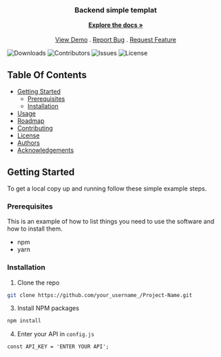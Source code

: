 <br/>
<p align="center">
  <h3 align="center">Backend simple templat</h3>

  <p align="center">
    <a href="https://github.com/aliaa115/backend_api"><strong>Explore the docs »</strong></a>
    <br/>
    <br/>
    <a href="https://github.com/aliaa115/backend_api">View Demo</a>
    .
    <a href="https://github.com/aliaa115/backend_api/issues">Report Bug</a>
    .
    <a href="https://github.com/aliaa115/backend_api/issues">Request Feature</a>
  </p>
</p>

![Downloads](https://img.shields.io/github/downloads/aliaa115/backend_api/total) ![Contributors](https://img.shields.io/github/contributors/aliaa115/backend_api?color=dark-green) ![Issues](https://img.shields.io/github/issues/aliaa115/backend_api) ![License](https://img.shields.io/github/license/aliaa115/backend_api)

## Table Of Contents

- [Getting Started](#getting-started)
  - [Prerequisites](#prerequisites)
  - [Installation](#installation)
- [Usage](#usage)
- [Roadmap](#roadmap)
- [Contributing](#contributing)
- [License](#license)
- [Authors](#authors)
- [Acknowledgements](#acknowledgements)

## Getting Started

To get a local copy up and running follow these simple example steps.

### Prerequisites

This is an example of how to list things you need to use the software and how to install them.

- npm
- yarn

### Installation

1.  Clone the repo

```sh
git clone https://github.com/your_username_/Project-Name.git
```

3. Install NPM packages

```sh
npm install
```

4. Enter your API in `config.js`

```JS
const API_KEY = 'ENTER YOUR API';
```
